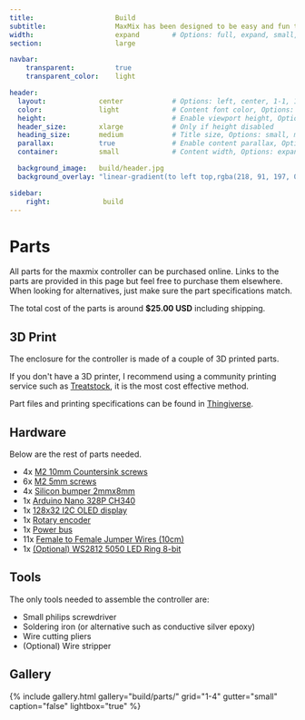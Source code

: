 ```yaml
---
title:                    Build
subtitle:                 MaxMix has been designed to be easy and fun to build.
width:                    expand        # Options: full, expand, small, xsmall
section:                  large

navbar:
    transparent:          true
    transparent_color:    light

header:
  layout:             center            # Options: left, center, 1-1, 1-2, 1-3 or 2-3. Left, right options display this pages title and subtitle. 1-1, 1-2, 1-3 or 2-3 options display content of block file/s.
  color:              light             # Content font color, Options: light, dark
  height:                               # Enable viewport height, Options: full
  header_size:        xlarge            # Only if height disabled
  heading_size:       medium            # Title size, Options: small, medium, large
  parallax:           true              # Enable content parallax, Options: true
  container:          small             # Content width, Options: expand, small, xsmall

  background_image:   build/header.jpg
  background_overlay: "linear-gradient(to left top,rgba(218, 91, 197, 0.8) 0%,rgba(151, 27, 191, 0.8) 30%,rgba(2, 8, 212, 0.8) 80%)"

sidebar:
    right:             build
---
```


[part-power-bus]:https://www.aliexpress.com/item/33007031908.html?spm=a2g0s.9042311.0.0.5ea74c4dZSeJCA

[part-display]:https://www.aliexpress.com/item/32861875681.html?spm=a2g0o.productlist.0.0.40103137cSuJWL&algo_pvid=72a2cf65-9a42-4ea4-acc1-12d0c207044d&algo_expid=72a2cf65-9a42-4ea4-acc1-12d0c207044d-3&btsid=0ab6d59515893349825181599eeff5&ws_ab_test=searchweb0_0,searchweb201602_,searchweb201603_

[part-mcu]:https://www.aliexpress.com/item/32856118319.html?spm=a2g0s.9042311.0.0.5ea74c4dZSeJCA

[part-rotary]:https://www.aliexpress.com/item/1000001872933.html?spm=a2g0s.9042311.0.0.5ea74c4dZSeJCA

[part-m2x5mm]:https://www.aliexpress.com/item/32975410255.html?spm=a2g0o.detail.0.0.496572dbSutw9Y&gps-id=pcDetailCartBuyAlsoBuy&scm=1007.12908.131176.0&scm_id=1007.12908.131176.0&scm-url=1007.12908.131176.0&pvid=ff23c9a7-d73c-454f-a4c6-322a121bd814&_t=gps-id:pcDetailCartBuyAlsoBuy,scm-url:1007.12908.131176.0,pvid:ff23c9a7-d73c-454f-a4c6-322a121bd814,tpp_buckets:668%230%23131923%2319_668%23808%235965%23251_668%23888%233325%2311_668%232846%238111%23466_668%232717%237566%23817

[part-m2x10mm]:https://www.aliexpress.com/item/33043091484.html?spm=a2g0o.productlist.0.0.767f4a08gAx7Oc&s=p&ad_pvid=2020051218463417005721656175370016165454_11&algo_pvid=9e1a1b86-9322-441f-b087-ef567c376f63&algo_expid=9e1a1b86-9322-441f-b087-ef567c376f63-10&btsid=0ab6d69f15893343947923488e699c&ws_ab_test=searchweb0_0,searchweb201602_,searchweb201603_

[part-wires]:https://www.aliexpress.com/item/33007698478.html?spm=a2g0o.productlist.0.0.44b248d7kcLfV9&algo_pvid=b0a90a38-c903-4828-9cf3-0073b86684ae&algo_expid=b0a90a38-c903-4828-9cf3-0073b86684ae-6&btsid=0ab6d67915893355772902177e0543&ws_ab_test=searchweb0_0,searchweb201602_,searchweb201603_

[part-bumpers]:https://www.aliexpress.com/item/32289191938.html?spm=a2g0o.productlist.0.0.20513e1cJD6rV0&s=p&ad_pvid=2020051219254812188693811548200016292927_1&algo_pvid=f58a6173-19a8-4de7-9dbb-819984df4870&algo_expid=f58a6173-19a8-4de7-9dbb-819984df4870-0&btsid=0ab50f6115893367485698071ebd11&ws_ab_test=searchweb0_0,searchweb201602_,searchweb201603_

[part-led-ring]:https://www.aliexpress.com/item/32758176722.html

# Parts
All parts for the maxmix controller can be purchased online.
Links to the parts are provided in this page but feel free to purchase them elsewhere.
When looking for alternatives, just make sure the part specifications match.

The total cost of the parts is around **$25.00 USD** including shipping.

## 3D Print
The enclosure for the controller is made of a couple of 3D printed parts.

If you don't have a 3D printer, I recommend using a community printing service such as [Treatstock](https://www.treatstock.com/), it is the most cost effective method.

Part files and printing specifications can be found in [Thingiverse](https://www.thingiverse.com/thing:4343186).

## Hardware
Below are the rest of parts needed.

- 4x [M2 10mm Countersink screws][part-m2x10mm]
- 6x [M2 5mm screws][part-m2x5mm]
- 4x [Silicon bumper 2mmx8mm][part-bumpers]
- 1x [Arduino Nano 328P CH340][part-mcu]
- 1x [128x32 I2C OLED display][part-display]
- 1x [Rotary encoder][part-rotary]
- 1x [Power bus][part-power-bus]
- 11x [Female to Female Jumper Wires (10cm)][part-wires]
- 1x [(Optional) WS2812 5050 LED Ring 8-bit][part-led-ring]

## Tools
The only tools needed to assemble the controller are:

- Small philips screwdriver
- Soldering iron (or alternative such as conductive silver epoxy)
- Wire cutting pliers
- (Optional) Wire stripper

## Gallery
{% include gallery.html 
  gallery="build/parts/"
  grid="1-4"
  gutter="small"
  caption="false"
  lightbox="true"
%}